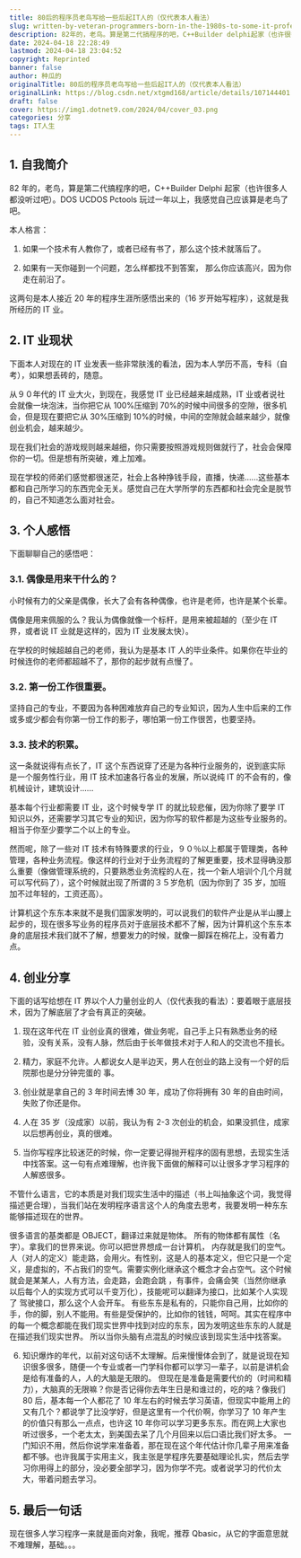 ```yaml
---
title: 80后的程序员老鸟写给一些后起IT人的（仅代表本人看法）
slug: written-by-veteran-programmers-born-in-the-1980s-to-some-it-professionals-from-the-younger-generation-representing-my-own-opinion-only
description: 82年的，老鸟。算是第二代搞程序的吧，C++Builder delphi起家（也许很多人都没听过吧）。DOS ucdos  pctools玩过一年以上。
date: 2024-04-18 22:28:49
lastmod: 2024-04-18 23:04:52
copyright: Reprinted
banner: false
author: 种瓜的
originalTitle: 80后的程序员老鸟写给一些后起IT人的（仅代表本人看法）
originalLink: https://blog.csdn.net/xtgmd168/article/details/107144401
draft: false
cover: https://img1.dotnet9.com/2024/04/cover_03.png
categories: 分享
tags: IT人生
---
```


## 1. 自我简介

82 年的，老鸟，算是第二代搞程序的吧，C++Builder Delphi 起家（也许很多人都没听过吧）。DOS UCDOS Pctools 玩过一年以上，我感觉自己应该算是老鸟了吧。

本人格言：

1. 如果一个技术有人教你了，或者已经有书了，那么这个技术就落后了。

2. 如果有一天你碰到一个问题，怎么样都找不到答案， 那么你应该高兴，因为你走在前沿了。

这两句是本人接近 20 年的程序生涯所感悟出来的（16 岁开始写程序），这就是我所经历的 IT 业。

## 2. IT 业现状

下面本人对现在的 IT 业发表一些非常肤浅的看法，因为本人学历不高，专科（自考），如果想丢砖的，随意。

从９０年代的 IT 业大火，到现在，我感觉 IT 业已经越来越成熟，IT 业或者说社会就像一块泡沫，当你把它从 100%压缩到 70%的时候中间很多的空隙，很多机会，但是现在要把它从 30%压缩到 10%的时候，中间的空隙就会越来越少，就像创业机会，越来越少。

现在我们社会的游戏规则越来越细，你只需要按照游戏规则做就行了，社会会保障你的一切。但是想有所突破，难上加难。

现在学校的师弟们感觉都很迷茫，社会上各种挣钱手段，直播，快递......这些基本都和自己所学习的东西完全无关。感觉自己在大学所学的东西都和社会完全是脱节的，自己不知道怎么面对社会。

## 3. 个人感悟

下面聊聊自己的感悟吧：

### 3.1. 偶像是用来干什么的？

小时候有力的父亲是偶像，长大了会有各种偶像，也许是老师，也许是某个长辈。

偶像是用来佩服的么？我认为偶像就像一个标杆，是用来被超越的（至少在 IT 界，或者说 IT 业就是这样的，因为 IT 业发展太快）。

在学校的时候超越自己的老师，我认为是基本 IT 人的毕业条件。如果你在毕业的时候连你的老师都超越不了，那你的起步就有点慢了。

### 3.2. 第一份工作很重要。　　

坚持自己的专业，不要因为各种困难放弃自己的专业知识，因为人生中后来的工作或多或少都会有你第一份工作的影子，哪怕第一份工作很苦，也要坚持。

### 3.3. 技术的积累。

这一条就说得有点长了，IT 这个东西说穿了还是为各种行业服务的，说到底实际是一个服务性行业，用 IT 技术加速各行各业的发展，所以说纯 IT 的不会有的，像机械设计，建筑设计......

基本每个行业都需要 IT 业，这个时候专学 IT 的就比较悲催，因为你除了要学 IT 知识以外，还需要学习其它专业的知识，因为你写的软件都是为这些专业服务的。相当于你至少要学二个以上的专业。

然而呢，除了一些对 IT 技术有特殊要求的行业，９０％以上都属于管理类，各种管理，各种业务流程。像这样的行业对于业务流程的了解更重要，技术显得确没那么重要（像做管理系统的，只要熟悉业务流程的人在，找一个新人培训个几个月就可以写代码了），这个时候就出现了所谓的３５岁危机（因为你到了 35 岁，加班加不过年轻的，工资还高）。

计算机这个东东本来就不是我们国家发明的，可以说我们的软件产业是从半山腰上起步的，现在很多写业务的程序员对于底层技术都不了解，因为计算机这个东东本身的底层技术我们就不了解，想要发力的时候，就像一脚踩在棉花上，没有着力点。

## 4. 创业分享

下面的话写给想在 IT 界以个人力量创业的人（仅代表我的看法）：要着眼于底层技术，因为了解底层了才会有真正的突破。

1. 现在这年代在 IT 业创业真的很难，做业务呢，自己手上只有熟悉业务的经验，没有关系，没有人脉，然后由于长年做技术对于人和人的交流也不擅长。

2. 精力，家庭不允许。人都说女人是半边天，男人在创业的路上没有一个好的后院那也是分分钟完蛋的 事。

3. 创业就是拿自己的 3 年时间去博 30 年，成功了你将拥有 30 年的自由时间，失败了你还是你。

4. 人在 35 岁（没成家）以前，我认为有 2-3 次创业的机会，如果没抓住，成家以后想再创业，真的很难。

5. 当你写程序比较迷茫的时候，你一定要记得抛开程序的固有思想，去现实生活中找答案。这一句有点难理解，也许我下面做的解释可以让很多才学习程序的人解惑很多。

不管什么语言，它的本质是对我们现实生活中的描述（书上叫抽象这个词，我觉得描述更合理），当我们站在发明程序语言这个人的角度去思考，我要发明一种东东能够描述现在的世界。

很多语言的基类都是 OBJECT，翻译过来就是物体。 所有的物体都有属性（名字）。拿我们的世界来说。你可以把世界想成一台计算机， 内存就是我们的空气。 人（对人的定义）能走路，会用火。有性别，这是人的基本定义，但它只是一个定义，是虚拟的，不占我们的空气。需要实例化继承这个概念才会占空气。这个时候就会是某某人，人有方法，会走路，会跑会跳 ，有事件，会痛会笑（当然你继承以后每个人的实现方式可以千变万化），技能呢可以翻译为接口，比如某个人实现了 驾驶接口，那么这个人会开车。 有些东东是私有的，只能你自己用，比如你的手，你的脚，别人不能用。有些是受保护的，比如你的钱钱，呵呵。其实在程序中的每一个概念都能在我们现实世界中找到对应的东东，因为发明这些东东的人就是在描述我们现实世界。 所以当你头脑有点混乱的时候应该到现实生活中找答案。

6. 知识爆炸的年代，以前对这句话不太理解。后来慢慢体会到了，就是说现在知识很多很多，随便一个专业或者一门学科你都可以学习一辈子，以前是讲机会是给有准备的人，人的大脑是无限的。 但现在是准备是需要代价的（时间和精力），大脑真的无限嘛？你是否记得你去年生日是和谁过的，吃的啥？像我们 80 后，基本每一个人都花了 10 年左右的时候去学习英语，但现实中能用上的又有几个？都说学了比没学好，但是这里有一个代价啊，你学习了 10 年产生的价值只有那么一点点，也许这 10 年你可以学习更多东东。而在网上大家也听过很多，一个老太太，到美国去呆了几个月回来以后口语比我们好太多。 一门知识不用，然后你说学来准备着，那在现在这个年代估计你几辈子用来准备都不够。也许我属于实用主义，我主张是学程序先要基础理论扎实，然后去学习你用得上的部分，没必要全部学习，因为你学不完。或者说学习的代价太大，带着问题去学习。

## 5. 最后一句话

现在很多人学习程序一来就是面向对象，我呢，推荐 Qbasic，从它的字面意思就不难理解，基础。。。
